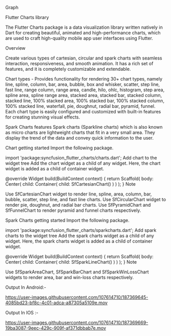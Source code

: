 
Graph

Flutter Charts library

The Flutter Charts package is a data visualization library written natively in Dart for creating beautiful, animated and high-performance charts, which are used to craft high-quality mobile app user interfaces using Flutter.

Overview

Create various types of cartesian, circular and spark charts with seamless interaction, responsiveness, and smooth animation. It has a rich set of features, and it is completely customizable and extendable.

Chart types - Provides functionality for rendering 30+ chart types, namely line, spline, column, bar, area, bubble, box and whisker, scatter, step line, fast line, range column, range area, candle, hilo, ohlc, histogram, step area, spline area, spline range area, stacked area, stacked bar, stacked column, stacked line, 100% stacked area, 100% stacked bar, 100% stacked column, 100% stacked line, waterfall, pie, doughnut, radial bar, pyramid, funnel. Each chart type is easily configured and customized with built-in features for creating stunning visual effects.

Spark Charts features Spark charts (Sparkline charts) which is also known as micro charts are lightweight charts that fit in a very small area. They display the trend of the data and convey quick information to the user.

Chart getting started Import the following package.

import 'package:syncfusion_flutter_charts/charts.dart'; Add chart to the widget tree Add the chart widget as a child of any widget. Here, the chart widget is added as a child of container widget.

@override Widget build(BuildContext context) { return Scaffold( body: Center( child: Container( child: SfCartesianChart() ) ) ); } Note

Use SfCartesianChart widget to render line, spline, area, column, bar, bubble, scatter, step line, and fast line charts. Use SfCircularChart widget to render pie, doughnut, and radial bar charts. Use SfPyramidChart and SfFunnelChart to render pyramid and funnel charts respectively.

Spark Charts getting started Import the following package.

import 'package:syncfusion_flutter_charts/sparkcharts.dart'; Add spark charts to the widget tree Add the spark charts widget as a child of any widget. Here, the spark charts widget is added as a child of container widget.

@override Widget build(BuildContext context) { return Scaffold( body: Center( child: Container( child: SfSparkLineChart() ) ) ); } Note

Use SfSparkAreaChart, SfSparkBarChart and SfSparkWinLossChart widgets to render area, bar and win-loss charts respectively.

Output In Android:-




https://user-images.githubusercontent.com/107614710/187369645-4085bd23-bf8c-4c01-adca-a87305a5109e.mov




Output In IOS :-






https://user-images.githubusercontent.com/107614710/187369669-19ba3087-9eec-429c-909f-af371dbbab7e.mov






